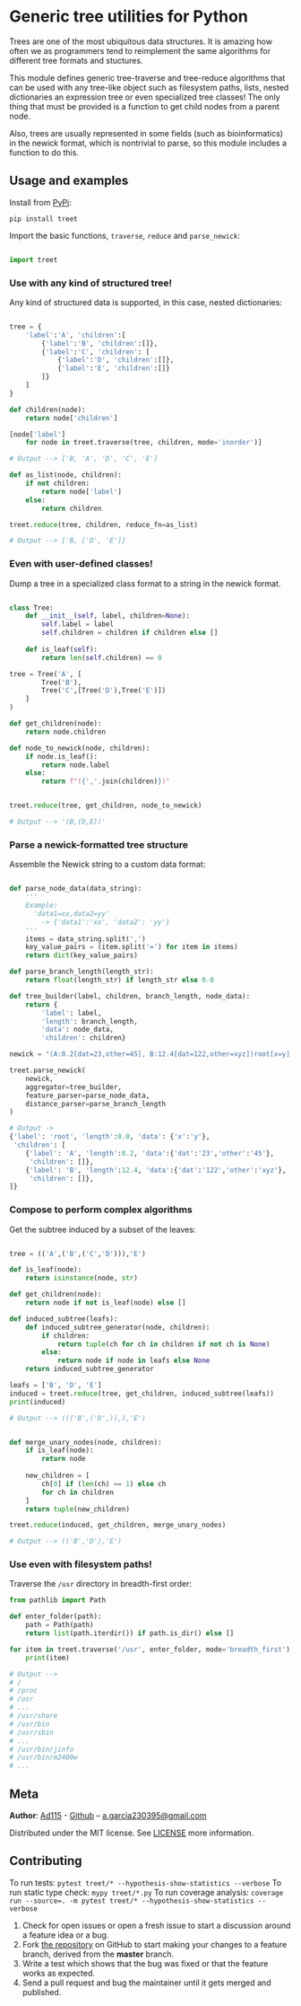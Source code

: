 Generic tree utilities for Python
=================================

Trees are one of the most ubiquitous data structures. It is amazing how often we 
as programmers tend to reimplement the same algorithms for different tree 
formats and stuctures.

This module defines generic tree-traverse and tree-reduce algorithms that can be
used with any tree-like object such as filesystem paths, lists, nested 
dictionaries an expression tree or even specialized tree classes! The only thing 
that must be provided is a function to get child nodes from a parent node.

Also, trees are usually represented in some fields (such as bioinformatics) in 
the newick format, which is nontrivial to parse, so this module includes a 
function to do this.


Usage and examples
------------------

Install from [PyPi](https://pypi.org/project/treet/):

```
pip install treet
```

Import the basic functions, `traverse`, `reduce` and `parse_newick`:

```python

import treet
```

###  Use with any kind of structured tree!

Any kind of structured data is supported, in this case, nested dictionaries:

```python

tree = {
    'label':'A', 'children':[
        {'label':'B', 'children':[]},
        {'label':'C', 'children': [
            {'label':'D', 'children':[]}, 
            {'label':'E', 'children':[]}
        ]}
    ]
}

def children(node):
    return node['children']

[node['label'] 
    for node in treet.traverse(tree, children, mode='inorder')]

# Output --> ['B, 'A', 'D', 'C', 'E']

def as_list(node, children):
    if not children:
        return node['label']
    else:
        return children

treet.reduce(tree, children, reduce_fn=as_list)

# Output --> ['B, ['D', 'E']]
```

###  Even with user-defined classes!

Dump a tree in a specialized class format to a string in the newick format.

```python

class Tree:
    def __init__(self, label, children=None):
        self.label = label
        self.children = children if children else []
    
    def is_leaf(self):
        return len(self.children) == 0

tree = Tree('A', [
        Tree('B'),
        Tree('C',[Tree('D'),Tree('E')])
    ]
)

def get_children(node):
    return node.children

def node_to_newick(node, children):
    if node.is_leaf():
        return node.label
    else:
        return f"({','.join(children)})"


treet.reduce(tree, get_children, node_to_newick)

# Output --> '(B,(D,E))'
```

### Parse a newick-formatted tree structure

Assemble the Newick string to a custom data format:

```python

def parse_node_data(data_string):
    '''
    Example: 
      'data1=xx,data2=yy' 
        -> {'data1':'xx', 'data2': 'yy'}
    '''
    items = data_string.split(',')
    key_value_pairs = (item.split('=') for item in items)
    return dict(key_value_pairs)

def parse_branch_length(length_str):
    return float(length_str) if length_str else 0.0

def tree_builder(label, children, branch_length, node_data):
    return {
        'label': label,
        'length': branch_length,
        'data': node_data,
        'children': children}

newick = "(A:0.2[dat=23,other=45], B:12.4[dat=122,other=xyz])root[x=y];"

treet.parse_newick(
    newick,
    aggregator=tree_builder,
    feature_parser=parse_node_data,
    distance_parser=parse_branch_length
)

# Output ->
{'label': 'root', 'length':0.0, 'data': {'x':'y'},
 'children': [
    {'label': 'A', 'length':0.2, 'data':{'dat':'23','other':'45'}, 
     'children': []},
    {'label': 'B', 'length':12.4, 'data':{'dat':'122','other':'xyz'},
     'children': []}, 
]}
```

### Compose to perform complex algorithms

Get the subtree induced by a subset of the leaves:

```python

tree = (('A',('B',('C','D'))),'E')

def is_leaf(node): 
    return isinstance(node, str)

def get_children(node):
    return node if not is_leaf(node) else []

def induced_subtree(leafs):
    def induced_subtree_generator(node, children):
        if children:
            return tuple(ch for ch in children if not ch is None)
        else:
            return node if node in leafs else None
    return induced_subtree_generator

leafs = ['B', 'D', 'E']
induced = treet.reduce(tree, get_children, induced_subtree(leafs))
print(induced)

# Output --> ((('B',('D',)),),'E')


def merge_unary_nodes(node, children):
    if is_leaf(node):
        return node
    
    new_children = [
        ch[0] if (len(ch) == 1) else ch
        for ch in children
    ]
    return tuple(new_children)

treet.reduce(induced, get_children, merge_unary_nodes)

# Output --> (('B','D'),'E')
```

### Use even with filesystem paths!

Traverse the `/usr` directory in breadth-first order:

```python
from pathlib import Path

def enter_folder(path):
    path = Path(path)
    return list(path.iterdir()) if path.is_dir() else []

for item in treet.traverse('/usr', enter_folder, mode='breadth_first'):
    print(item)

# Output -->
# /
# /proc
# /usr
# ...
# /usr/share
# /usr/bin
# /usr/sbin
# ...
# /usr/bin/jinfo
# /usr/bin/m2400w
# ...
```

Meta
----

**Author**: [Ad115](https://agargar.wordpress.com/) - 
    [Github](https://github.com/Ad115/) – a.garcia230395@gmail.com

Distributed under the MIT license. See [LICENSE](https://github.com/Ad115/treet/blob/master/LICENSE) more information.


Contributing
------------
To run tests: `pytest treet/* --hypothesis-show-statistics --verbose`
To run static type check: `mypy treet/*.py`
To run coverage analysis: `coverage run --source=. -m pytest treet/* --hypothesis-show-statistics --verbose`

1. Check for open issues or open a fresh issue to start a discussion around a feature idea or a bug.
2. Fork [the repository](https://github.com/Ad115/treet/) on GitHub to start making your changes to a feature branch, derived from the **master** branch.
3. Write a test which shows that the bug was fixed or that the feature works as expected.
4. Send a pull request and bug the maintainer until it gets merged and published.

